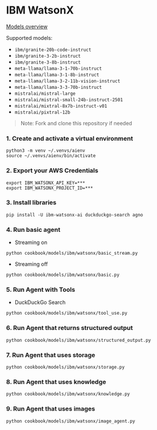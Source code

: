 # IBM WatsonX

[Models overview](https://dataplatform.cloud.ibm.com/docs/content/wsj/analyze-data/fm-models.html?context=wx)

Supported models:

- `ibm/granite-20b-code-instruct`
- `ibm/granite-3-2b-instruct`
- `ibm/granite-3-8b-instruct`
- `meta-llama/llama-3-1-70b-instruct`
- `meta-llama/llama-3-1-8b-instruct`
- `meta-llama/llama-3-2-11b-vision-instruct`
- `meta-llama/llama-3-3-70b-instruct`
- `mistralai/mistral-large`
- `mistralai/mistral-small-24b-instruct-2501`
- `mistralai/mixtral-8x7b-instruct-v01`
- `mistralai/pixtral-12b`

> Note: Fork and clone this repository if needed

### 1. Create and activate a virtual environment

```shell
python3 -m venv ~/.venvs/aienv
source ~/.venvs/aienv/bin/activate
```

### 2. Export your AWS Credentials

```shell
export IBM_WATSONX_API_KEY=***
export IBM_WATSONX_PROJECT_ID=***
```

### 3. Install libraries

```shell
pip install -U ibm-watsonx-ai duckduckgo-search agno
```

### 4. Run basic agent

- Streaming on

```shell
python cookbook/models/ibm/watsonx/basic_stream.py
```

- Streaming off

```shell
python cookbook/models/ibm/watsonx/basic.py
```

### 5. Run Agent with Tools

- DuckDuckGo Search

```shell
python cookbook/models/ibm/watsonx/tool_use.py
```

### 6. Run Agent that returns structured output

```shell
python cookbook/models/ibm/watsonx/structured_output.py
```

### 7. Run Agent that uses storage

```shell
python cookbook/models/ibm/watsonx/storage.py
```

### 8. Run Agent that uses knowledge

```shell
python cookbook/models/ibm/watsonx/knowledge.py
```

### 9. Run Agent that uses images

```shell
python cookbook/models/ibm/watsonx/image_agent.py
```
